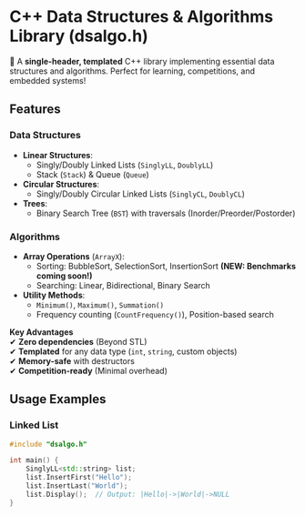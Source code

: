 # C++ Data Structures & Algorithms Library (dsalgo.h)

🚀 A **single-header, templated** C++ library implementing essential data structures and algorithms. Perfect for learning, competitions, and embedded systems!

## Features

### Data Structures
- **Linear Structures**:
  - Singly/Doubly Linked Lists (`SinglyLL`, `DoublyLL`)
  - Stack (`Stack`) & Queue (`Queue`)
- **Circular Structures**:
  - Singly/Doubly Circular Linked Lists (`SinglyCL`, `DoublyCL`)
- **Trees**:
  - Binary Search Tree (`BST`) with traversals (Inorder/Preorder/Postorder)
 
### Algorithms
- **Array Operations** (`ArrayX`):
  - Sorting: BubbleSort, SelectionSort, InsertionSort **(NEW: Benchmarks coming soon!)**
  - Searching: Linear, Bidirectional, Binary Search
- **Utility Methods**:
  - `Minimum()`, `Maximum()`, `Summation()`
  - Frequency counting (`CountFrequency()`), Position-based search

**Key Advantages**  
✔ **Zero dependencies** (Beyond STL)  
✔ **Templated** for any data type (`int`, `string`, custom objects)  
✔ **Memory-safe** with destructors  
✔ **Competition-ready** (Minimal overhead)  

## Usage Examples

### Linked List
```cpp
#include "dsalgo.h"

int main() {
    SinglyLL<std::string> list;
    list.InsertFirst("Hello");
    list.InsertLast("World");
    list.Display();  // Output: |Hello|->|World|->NULL
}
